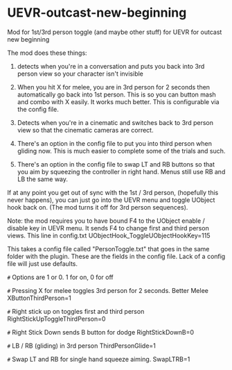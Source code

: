 # UEVR-outcast-new-beginning
Mod for 1st/3rd person toggle (and maybe other stuff) for UEVR for outcast new beginning

The mod does these things:

1) detects when you're in a conversation and puts you back into 3rd person view so your character isn't invisible
   
2) When you hit X for melee, you are in 3rd person for 2 seconds then automatically go back into 1st person. This is so you can button mash and combo with X easily. It works much better. This is configurable via the config file.

3) Detects when you're in a cinematic and switches back to 3rd person view so that the cinematic cameras are correct.
   
4) There's an option in the config file to put you into third person when gliding now. This is much easier to complete some of the trials and such.

5) There's an option in the config file to swap LT and RB buttons so that you aim by squeezing the controller in right hand. Menus still use RB and LB the same way.

If at any point you get out of sync with the 1st / 3rd person, (hopefully this never happens), you can just go into the UEVR menu and toggle UObject hook back on. (The mod turns it off for 3rd person sequences).

Note: the mod requires you to have bound F4 to the UObject enable / disable key in UEVR menu. It sends F4 to change first and third person views.
This line in config.txt
UObjectHook_ToggleUObjectHookKey=115

This takes a config file called "PersonToggle.txt" that goes in the same folder with the plugin.
These are the fields in the config file. Lack of a config file will just use defaults.

`#` Options are 1 or 0. 1 for on, 0 for off

`#` Pressing X for melee toggles 3rd person for 2 seconds. Better Melee
XButtonThirdPerson=1

`#` Right stick up on toggles first and third person
RightStickUpToggleThirdPerson=0

`#` Right Stick Down sends B button for dodge
RightStickDownB=0

`#` LB / RB (gliding) in 3rd person
ThirdPersonGlide=1

`#` Swap LT and RB for single hand squeeze aiming.
SwapLTRB=1
